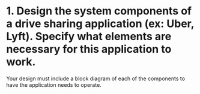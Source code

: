 # 1. Design the system components of a drive sharing application (ex: Uber, Lyft). Specify what elements are necessary for this application to work.
Your design must include a block diagram of each of the components to have the application needs to operate. 
